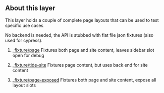 ## About this layer

This layer holds a couple of complete page layouts that can be used to test specific use cases.

No backend is needed, the API is stubbed with flat file json fixtures (also used for cypress).

1. [_fixture/page](http://localhost:3000/_fixture/page) Fixtures both page and site content, leaves sidebar slot open for debug

2. [_fixture/tide-site](http://localhost:3000/_fixture/tide-site) Fixtures page content, but uses back end for site content

3. [_fixture/page-exposed](http://localhost:3000/_fixture/page-exposed) Fixtures both page and site content, expose all layout slots
